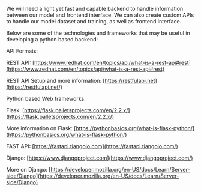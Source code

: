 We will need a light yet fast and capable backend to handle information between our model and frontend interface. 
We can also create custom APIs to handle our model dataset and training, as well as frontend interface.

Below are some of the technologies and frameworks that may be useful in developing a python based backend:

API Formats:

REST API: [https://www.redhat.com/en/topics/api/what-is-a-rest-api#rest](https://www.redhat.com/en/topics/api/what-is-a-rest-api#rest)

REST API Setup and more information: [https://restfulapi.net](https://restfulapi.net/)

Python based Web frameworks:

Flask: [https://flask.palletsprojects.com/en/2.2.x/](https://flask.palletsprojects.com/en/2.2.x/)

More information on Flask: [https://pythonbasics.org/what-is-flask-python/](https://pythonbasics.org/what-is-flask-python/)

FAST API: [https://fastapi.tiangolo.com](https://fastapi.tiangolo.com/)

Django: [https://www.djangoproject.com](https://www.djangoproject.com/)

More on Django: [https://developer.mozilla.org/en-US/docs/Learn/Server-side/Django](https://developer.mozilla.org/en-US/docs/Learn/Server-side/Django)
